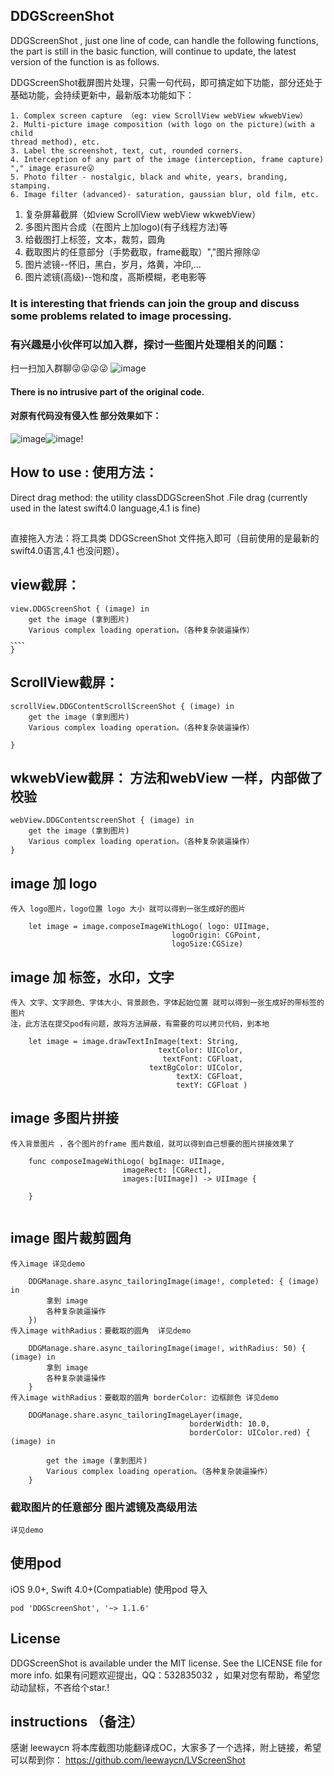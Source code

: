 ## DDGScreenShot
DDGScreenShot , just one line of code, can handle the following functions, the part is still in the basic function, will continue to update, the latest version of the function is as follows.

DDGScreenShot截屏图片处理，只需一句代码，即可搞定如下功能，部分还处于基础功能，会持续更新中，最新版本功能如下：


```
1. Complex screen capture （eg: view ScrollView webView wkwebView）
2. Multi-picture image composition (with logo on the picture)(with a child
thread method), etc.
3. Label the screenshot, text, cut, rounded corners.
4. Interception of any part of the image (interception, frame capture) "," image erasure😜
5. Photo filter - nostalgic, black and white, years, branding, stamping.
6. Image filter (advanced)- saturation, gaussian blur, old film, etc.
```

1. 复杂屏幕截屏（如view ScrollView webView wkwebView）
2. 多图片图片合成（在图片上加logo)(有子线程方法)等
3. 给截图打上标签，文本，裁剪，圆角
4. 截取图片的任意部分（手势截取，frame截取）","图片擦除😜
5. 图片滤镜--怀旧，黑白，岁月，烙黄，冲印,...
6. 图片滤镜(高级)--饱和度，高斯模糊，老电影等
### It is interesting that friends can join the group and discuss some problems related to image processing.
### 有兴趣是小伙伴可以加入群，探讨一些图片处理相关的问题：
扫一扫加入群聊😜😜😜😜
![image](https://raw.githubusercontent.com/dudongge/DDGScreenShot/master/gif/QQgroup.png)

#### There is no intrusive part of the original code.
#### 对原有代码没有侵入性  部分效果如下：

![image](https://raw.githubusercontent.com/dudongge/DDGScreenShot/master/gif/DDGImage0.gif)![image](https://raw.githubusercontent.com/dudongge/DDGScreenShot/master/gif/DDGImage1.gif)!

## How to use : 使用方法：
Direct drag method: the utility classDDGScreenShot .File drag (currently used in the latest swift4.0 language,4.1 is fine)
##
直接拖入方法：将工具类 DDGScreenShot
文件拖入即可（目前使用的是最新的swift4.0语言,4.1 也没问题）。
## view截屏：
```
view.DDGScreenShot { (image) in
    get the image (拿到图片)
    Various complex loading operation。（各种复杂装逼操作）
、、、、
}
```

## ScrollView截屏：
```
scrollView.DDGContentScrollScreenShot { (image) in
    get the image (拿到图片)
    Various complex loading operation。（各种复杂装逼操作）

}

```

## wkwebView截屏： 方法和webView 一样，内部做了校验
```
webView.DDGContentscreenShot { (image) in
    get the image (拿到图片)
    Various complex loading operation。（各种复杂装逼操作）
}
```

## image 加 logo
```
传入 logo图片，logo位置 logo 大小 就可以得到一张生成好的图片 

    let image = image.composeImageWithLogo( logo: UIImage,
                                    logoOrigin: CGPoint,
                                    logoSize:CGSize) 
```
                  
## image 加 标签，水印，文字
```
传入 文字、文字颜色、字体大小、背景颜色，字体起始位置 就可以得到一张生成好的带标签的图片
注，此方法在提交pod有问题，故将方法屏蔽，有需要的可以拷贝代码，到本地

    let image = image.drawTextInImage(text: String,
                                 textColor: UIColor,
                                  textFont: CGFloat,
                               textBgColor: UIColor,
                                     textX: CGFloat,
                                     textY: CGFloat ) 

```

## image 多图片拼接
```
传入背景图片 ，各个图片的frame 图片数组，就可以得到自己想要的图片拼接效果了

    func composeImageWithLogo( bgImage: UIImage,
                         imageRect: [CGRect],
                         images:[UIImage]) -> UIImage {
                         
    }
 
```

## image 图片裁剪圆角
```
传入image 详见demo

    DDGManage.share.async_tailoringImage(image!, completed: { (image)  in
        拿到 image 
        各种复杂装逼操作
    })
传入image withRadius：要截取的圆角  详见demo

    DDGManage.share.async_tailoringImage(image!, withRadius: 50) { (image) in
        拿到 image 
        各种复杂装逼操作
    }
传入image withRadius：要截取的圆角 borderColor: 边框颜色 详见demo

    DDGManage.share.async_tailoringImageLayer(image,
                                        borderWidth: 10.0,
                                        borderColor: UIColor.red) { (image) in
                                        
        get the image (拿到图片)
        Various complex loading operation。（各种复杂装逼操作） 
    }
```

### 截取图片的任意部分 图片滤镜及高级用法
```
详见demo
```

## 使用pod
iOS 9.0+, Swift 4.0+(Compatiable)
使用pod 导入
```
pod 'DDGScreenShot', '~> 1.1.6'
```

## License

DDGScreenShot is available under the MIT license. See the LICENSE file for more info.
如果有问题欢迎提出，QQ：532835032 ，如果对您有帮助，希望您动动鼠标，不吝给个star.!


## instructions （备注）

感谢   leewaycn 将本库截图功能翻译成OC，大家多了一个选择，附上链接，希望可以帮到你：
https://github.com/leewaycn/LVScreenShot






